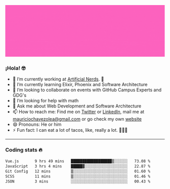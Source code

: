 ![Banner](banner.gif)

### ¡Hola! 🤓

- 🔭 I’m currently working at [Artificial Nerds](https://nerds.ai/). 🤖
- 🌱 I’m currently learning Elixir, Phoenix and Software Architecture
- 👯 I’m looking to collaborate on events with GitHub Campus Experts and GDG's
- 🤔 I’m looking for help with math
- 💬 Ask me about Web Development and Software Architecture
- 📫 How to reach me: Find me on [Twitter](https://twitter.com/ultr4nerd) or [LinkedIn](https://www.linkedin.com/in/mauricio-chávez-olea-4b46b7147/), mail me at [mauriciochavezolea@gmail.com](mailto:mauriciochavezolea@gmail.com) or go check my own [website](mauriciochavez.surge.sh)
- 😄 Pronouns: He or him
- ⚡ Fun fact: I can eat a lot of tacos, like, really a lot. 🌮🌮🌮

---

### Coding stats 🔥

<!--START_SECTION:waka-->
```text
Vue.js       9 hrs 49 mins   ██████████████████▒░░░░░░   73.08 % 
JavaScript   3 hrs 4 mins    █████▓░░░░░░░░░░░░░░░░░░░   22.87 % 
Git Config   12 mins         ▒░░░░░░░░░░░░░░░░░░░░░░░░   01.60 % 
SCSS         11 mins         ▒░░░░░░░░░░░░░░░░░░░░░░░░   01.46 % 
JSON         3 mins          ░░░░░░░░░░░░░░░░░░░░░░░░░   00.43 % 
```
<!--END_SECTION:waka-->
